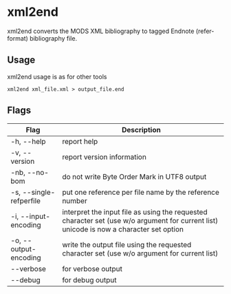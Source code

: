 # xml2end

xml2end converts the MODS XML bibliography to tagged Endnote (refer-format) bibliography file.

## Usage

xml2end usage is as for other tools

```
xml2end xml_file.xml > output_file.end
```

## Flags

| Flag | Description |
| --- | --- |
| \-h, --help | report help |
| \-v, --version | report version information |
| \-nb, --no-bom | do not write Byte Order Mark in UTF8 output |
| \-s, --single-refperfile | put one reference per file name by the reference number |
| \-i, --input-encoding | interpret the input file as using the requested character set (use w/o argument for current list) unicode is now a character set option |
| \-o, --output-encoding | write the output file using the requested character set (use w/o argument for current list) |
| \--verbose | for verbose output |
| \--debug | for debug output |
